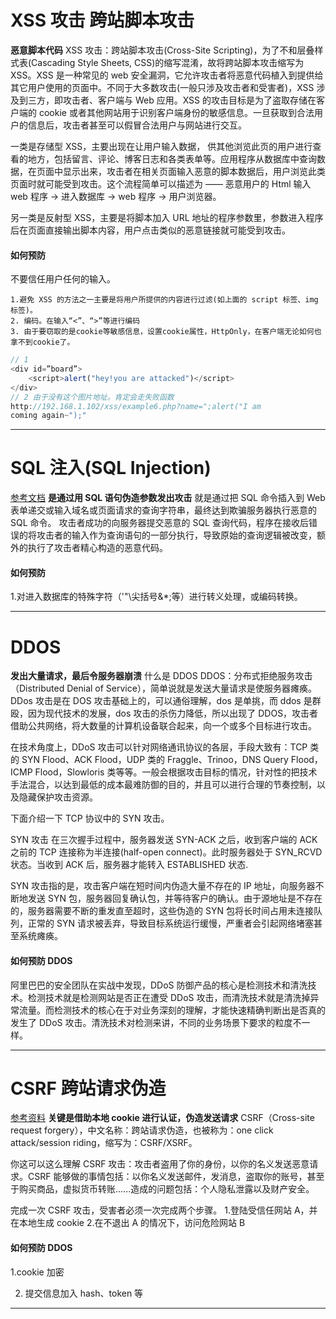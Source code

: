 # XSS 攻击 跨站脚本攻击

**恶意脚本代码**
XSS 攻击：跨站脚本攻击(Cross-Site Scripting)，为了不和层叠样式表(Cascading Style Sheets, CSS)的缩写混淆，故将跨站脚本攻击缩写为 XSS。XSS 是一种常见的 web 安全漏洞，它允许攻击者将恶意代码植入到提供给其它用户使用的页面中。不同于大多数攻击(一般只涉及攻击者和受害者)，XSS 涉及到三方，即攻击者、客户端与 Web 应用。XSS 的攻击目标是为了盗取存储在客户端的 cookie 或者其他网站用于识别客户端身份的敏感信息。一旦获取到合法用户的信息后，攻击者甚至可以假冒合法用户与网站进行交互。

一类是存储型 XSS，主要出现在让用户输入数据， 供其他浏览此页的用户进行查看的地方，包括留言、评论、博客日志和各类表单等。应用程序从数据库中查询数据，在页面中显示出来，攻击者在相关页面输入恶意的脚本数据后，用户浏览此类页面时就可能受到攻击。这个流程简单可以描述为 —— 恶意用户的 Html 输入 web 程序 -> 进入数据库 -> web 程序 -> 用户浏览器。

另一类是反射型 XSS，主要是将脚本加入 URL 地址的程序参数里，参数进入程序后在页面直接输出脚本内容，用户点击类似的恶意链接就可能受到攻击。

#### 如何预防

不要信任用户任何的输入。

    1.避免 XSS 的方法之一主要是将用户所提供的内容进行过滤(如上面的 script 标签、img 标签)。
    2. 编码。在输入“<”、“>”等进行编码
    3. 由于要窃取的是cookie等敏感信息，设置cookie属性，HttpOnly，在客户端无论如何也拿不到cookie了。

```js
// 1
<div id=”board”>
    <script>alert("hey!you are attacked")</script>
</div>
// 2 由于没有这个图片地址。肯定会走失败函数
http://192.168.1.102/xss/example6.php?name=";alert("I am
coming again~");"
```

---

# SQL 注入(SQL Injection)

[参考文档](https://blog.csdn.net/yue510/article/details/92431748)
**是通过用 SQL 语句伪造参数发出攻击**
就是通过把 SQL 命令插入到 Web 表单递交或输入域名或页面请求的查询字符串，最终达到欺骗服务器执行恶意的 SQL 命令。
攻击者成功的向服务器提交恶意的 SQL 查询代码，程序在接收后错误的将攻击者的输入作为查询语句的一部分执行，导致原始的查询逻辑被改变，额外的执行了攻击者精心构造的恶意代码。

#### 如何预防

1.对进入数据库的特殊字符（'"\尖括号&\*;等）进行转义处理，或编码转换。

---

# DDOS

**发出大量请求，最后令服务器崩溃**
什么是 DDOS
DDOS：分布式拒绝服务攻击（Distributed Denial of Service），简单说就是发送大量请求是使服务器瘫痪。DDos 攻击是在 DOS 攻击基础上的，可以通俗理解，dos 是单挑，而 ddos 是群殴，因为现代技术的发展，dos 攻击的杀伤力降低，所以出现了 DDOS，攻击者借助公共网络，将大数量的计算机设备联合起来，向一个或多个目标进行攻击。

在技术角度上，DDoS 攻击可以针对网络通讯协议的各层，手段大致有：TCP 类的 SYN Flood、ACK Flood，UDP 类的 Fraggle、Trinoo，DNS Query Flood，ICMP Flood，Slowloris 类等等。一般会根据攻击目标的情况，针对性的把技术手法混合，以达到最低的成本最难防御的目的，并且可以进行合理的节奏控制，以及隐藏保护攻击资源。

下面介绍一下 TCP 协议中的 SYN 攻击。

SYN 攻击
在三次握手过程中，服务器发送 SYN-ACK 之后，收到客户端的 ACK 之前的 TCP 连接称为半连接(half-open connect)。此时服务器处于 SYN_RCVD 状态。当收到 ACK 后，服务器才能转入 ESTABLISHED 状态.

SYN 攻击指的是，攻击客户端在短时间内伪造大量不存在的 IP 地址，向服务器不断地发送 SYN 包，服务器回复确认包，并等待客户的确认。由于源地址是不存在的，服务器需要不断的重发直至超时，这些伪造的 SYN 包将长时间占用未连接队列，正常的 SYN 请求被丢弃，导致目标系统运行缓慢，严重者会引起网络堵塞甚至系统瘫痪。

#### 如何预防 DDOS

阿里巴巴的安全团队在实战中发现，DDoS 防御产品的核心是检测技术和清洗技术。检测技术就是检测网站是否正在遭受 DDoS 攻击，而清洗技术就是清洗掉异常流量。而检测技术的核心在于对业务深刻的理解，才能快速精确判断出是否真的发生了 DDoS 攻击。清洗技术对检测来讲，不同的业务场景下要求的粒度不一样。

---

# CSRF 跨站请求伪造

[参考资料](https://www.cnblogs.com/hyddd/archive/2009/04/09/1432744.html)
**关键是借助本地 cookie 进行认证，伪造发送请求**
CSRF（Cross-site request forgery），中文名称：跨站请求伪造，也被称为：one click attack/session riding，缩写为：CSRF/XSRF。

你这可以这么理解 CSRF 攻击：攻击者盗用了你的身份，以你的名义发送恶意请求。CSRF 能够做的事情包括：以你名义发送邮件，发消息，盗取你的账号，甚至于购买商品，虚拟货币转账......造成的问题包括：个人隐私泄露以及财产安全。

完成一次 CSRF 攻击，受害者必须一次完成两个步骤。 1.登陆受信任网站 A，并在本地生成 cookie 2.在不退出 A 的情况下，访问危险网站 B

#### 如何预防 DDOS

1.cookie 加密

2. 提交信息加入 hash、token 等

---
